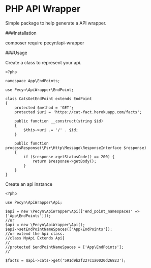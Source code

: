 # PHP API Wrapper

Simple package to help generate a API wrapper.

###Installation

composer require pecyn/api-wrapper

###Usage

Create a class to represent your api.
```
<?php

namespace App\EndPoints;

use Pecyn\ApiWrapper\EndPoint;

class CatsGetEndPoint extends EndPoint
{
    protected $method = 'GET';
    protected $uri = 'https://cat-fact.herokuapp.com/facts';

    public function __construct(string $id)
    {
        $this->uri .= '/' . $id;
    }

    public function processResponse(\Psr\Http\Message\ResponseInterface $response)
    {
        if ($response->getStatusCode() == 200) {
            return $response->getBody();
        }
    }
}
```
Create an api instance
```
<?php

use Pecyn\ApiWrapper\Api;

$api = new \Pecyn\ApiWrapper\Api(['end_point_namespaces' => ['App\EndPoints']]);
//or
$api = new \Pecyn\ApiWrapper\Api();
$api->setEndPointNameSpaces(['App\EndPoints']);
//or extend the Api class.
//class MyApi Extends Api{
//
//protected $endPointNameSpaces = ['App\EndPoints'];
//      

$facts = $api->cats->get('591d9b2f227c1a0020d26823');
```
